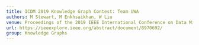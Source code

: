 ```yaml
---
title: ICDM 2019 Knowledge Graph Contest: Team UWA
authors: M Stewart, M Enkhsaikhan, W Liu
venue: Proceedings of the 2019 IEEE International Conference on Data Mining (ICDM)
url: https://ieeexplore.ieee.org/abstract/document/8970692/
group: Knowledge Graphs
---
```

